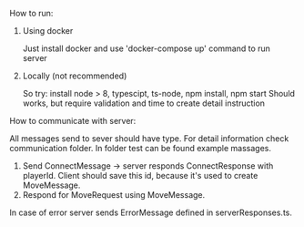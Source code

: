 
How to run:
1. Using docker

    Just install docker and use 'docker-compose up' command to run server

2. Locally (not recommended)

    So try: install node > 8, typescipt, ts-node, npm install, npm start
    Should works, but require validation and time to create detail instruction


How to communicate with server:

All messages send to sever should have type. For detail information check communication folder.
In folder test can be found example massages.

1. Send ConnectMessage -> server responds ConnectResponse with playerId. 
Client should save this id, because it's used to create MoveMessage.
2. Respond for MoveRequest using MoveMessage.

In case of error server sends ErrorMessage defined in serverResponses.ts.
